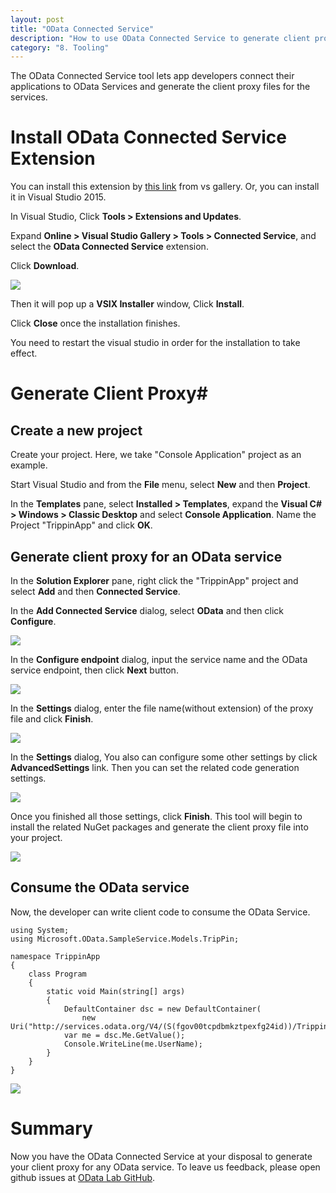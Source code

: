 ```yaml
---
layout: post
title: "OData Connected Service"
description: "How to use OData Connected Service to generate client proxy file"
category: "8. Tooling"
---
```



The OData Connected Service tool lets app developers connect their applications to OData Services and generate the client proxy files for the services.

# Install OData Connected Service Extension #

You can install this extension by [this link](https://visualstudiogallery.msdn.microsoft.com/b343d0eb-6493-44c2-b558-13a0408d013f/file/163980/4/Microsoft.OData.ConnectedService.vsix) from vs gallery. Or, you can install it in Visual Studio 2015.

In Visual Studio, Click **Tools > Extensions and Updates**.

Expand **Online > Visual Studio Gallery > Tools > Connected Service**, and select the **OData Connected Service** extension.

Click **Download**.

 ![]({{site.baseurl}}/assets/tooling/odata-connected-service-install-extension.png)

Then it will pop up a **VSIX Installer** window, Click **Install**.

Click **Close** once the installation finishes.

You need to restart the visual studio in order for the installation to take effect.

# Generate Client Proxy#

## Create a new project ##

Create your project. Here, we take "Console Application" project as an example.

Start Visual Studio and from the **File** menu, select **New** and then **Project**.

In the **Templates** pane, select **Installed > Templates**, expand the **Visual C# > Windows > Classic Desktop** and select **Console Application**. Name the Project "TrippinApp" and click **OK**.

## Generate client proxy for an OData service ##

In the **Solution Explorer** pane, right click the "TrippinApp" project and select **Add** and then **Connected Service**.

In the **Add Connected Service** dialog, select **OData** and then click **Configure**.

 ![]({{site.baseurl}}/assets/tooling/odata-connected-service-new.PNG)

In the **Configure endpoint** dialog, input the service name and the OData service endpoint, then click **Next** button.

![]({{site.baseurl}}/assets/tooling/odata-connected-service-config-endpoint.PNG)
 
In the **Settings** dialog, enter the file name(without extension) of the proxy file and click **Finish**.

![]({{site.baseurl}}/assets/tooling/odata-connected-service-config-file-name.PNG)

In the **Settings** dialog, You also can configure some other settings by click **AdvancedSettings** link. Then you can set the related code generation settings.

![]({{site.baseurl}}/assets/tooling/odata-connected-service-advanced-settings.PNG)

Once you finished all those settings, click **Finish**. This tool will begin to install the related NuGet packages and generate the client proxy file into your project.

![]({{site.baseurl}}/assets/tooling/odata-connected-service-generate.PNG)

## Consume the OData service ##

Now, the developer can write client code to consume the OData Service.

    using System;
	using Microsoft.OData.SampleService.Models.TripPin;
	
	namespace TrippinApp
	{
	    class Program
	    {
	        static void Main(string[] args)
	        {
	            DefaultContainer dsc = new DefaultContainer(
	                new Uri("http://services.odata.org/V4/(S(fgov00tcpdbmkztpexfg24id))/TrippinServiceRW/"));
	            var me = dsc.Me.GetValue();
	            Console.WriteLine(me.UserName);
	        }
	    }
	}


![]({{site.baseurl}}/assets/tooling/odata-connected-service-consume.PNG)

# Summary #

Now you have the OData Connected Service at your disposal to generate your client proxy for any OData service. To leave us feedback, please open github issues at [OData Lab GitHub](https://github.com/OData/lab/issues).